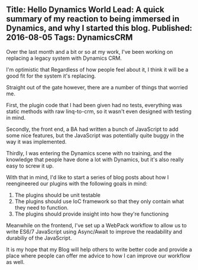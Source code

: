 Title: Hello Dynamics World
Lead: A quick summary of my reaction to being immersed in Dynamics, and why I started this blog.
Published: 2016-08-05
Tags: DynamicsCRM
---
Over the last month and a bit or so at my work, I've been working on replacing a legacy system with Dynamics CRM. 

I'm optimistic that Regardless of how people feel about it, I think it will be a good fit for the system it's replacing.

Straight out of the gate however, there are a number of things that worried me.

First, the plugin code that I had been given had no tests, everything was static methods with raw linq-to-crm, so it 
wasn't even designed with testing in mind.

Secondly, the front end, a BA had written a bunch of JavaScript to add some nice features, but the JavaScript was 
potentially quite buggy in the way it was implemented.

Thirdly, I was entering the Dynamics scene with no training, and the knowledge that people have done a lot with 
Dynamics, but it's also really easy to screw it up.

With that in mind, I'd like to start a series of blog posts about how I reengineered our plugins with the following 
goals in mind:
1. The plugins should be unit testable
2. The plugins should use IoC framework so that they only contain what they need to function.
3. The plugins should provide insight into how they're functioning

Meanwhile on the frontend, I've set up a WebPack workflow to allow us to write ES6/7 JavaScript using Async/Await to 
improve the readability and durabiliy of the JavaScript.

It is my hope that my Blog will help others to write better code and provide a place where people can offer me advice 
to how I can improve our workflow as well.